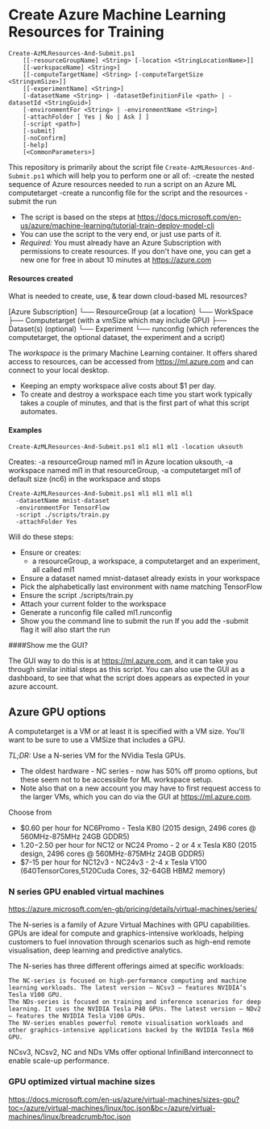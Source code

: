# Create Azure Machine Learning Resources for Training

```
Create-AzMLResources-And-Submit.ps1 
    [[-resourceGroupName] <String> [-location <StringLocationName>]] 
    [[-workspaceName] <String>] 
    [[-computeTargetName] <String> [-computeTargetSize <StringvmSize>]] 
    [[-experimentName] <String>] 
    [-datasetName <String> | -datasetDefinitionFile <path> | -datasetId <StringGuid>]
    [-environmentFor <String> | -environmentName <String>] 
    [-attachFolder [ Yes | No | Ask ] ] 
    [-script <path>] 
    [-submit] 
    [-noConfirm]   
    [-help] 
    [<CommonParameters>]
```

This repository is primarily about the script file `Create-AzMLResources-And-Submit.ps1`  which will help you to perform one or all of:
  -create the nested sequence of Azure resources needed to run a script on an Azure ML computetarget 
  -create a runconfig file for the script and the resources
  -submit the run

- The script is based on the steps at https://docs.microsoft.com/en-us/azure/machine-learning/tutorial-train-deploy-model-cli
- You can use the script to the very end, or just use parts of it.
- *Required:* You must already have an Azure Subscription with permissions to create 
resources. If you don't have one, you can get a new one for free in about 
10 minutes at https://azure.com

#### Resources created

What is needed to create, use, & tear down cloud-based ML resources?

[Azure Subscription]
  └── ResourceGroup (at a location)
      └── WorkSpace
          ├── Computetarget (with a vmSize which may include GPU)
          ├── Dataset(s) (optional)
          └── Experiment
              └── runconfig 
                  (which references the computetarget, the optional dataset, 
                   the experiment and a script)

The *workspace* is the primary Machine Learning container. It offers shared 
access to resources, can be accessed from https://ml.azure.com and can 
connect to your local desktop.
- Keeping an empty workspace alive costs about $1 per day.
- To create and destroy a workspace each time you start work typically 
  takes a couple of minutes, and that is the first part of what this 
  script automates.

#### Examples

```
Create-AzMLResources-And-Submit.ps1 ml1 ml1 ml1 -location uksouth
```
Creates:
  -a resourceGroup named ml1 in Azure location uksouth,
  -a workspace named ml1 in that resourceGroup,
  -a computetarget ml1 of default size (nc6) in the workspace
and stops
  
```
Create-AzMLResources-And-Submit.ps1 ml1 ml1 ml1 ml1
  -datasetName mnist-dataset 
  -environmentFor TensorFlow 
  -script ./scripts/train.py
  -attachFolder Yes
```
Will do these steps:
 - Ensure or creates:
     - a resourceGroup, a workspace, a computetarget and an experiment, all called ml1
 - Ensure a dataset named mnist-dataset already exists in your workspace
 - Pick the alphabetically last environment with name matching TensorFlow
 - Ensure the script ./scripts/train.py
 - Attach your current folder to the workspace
 - Generate a runconfig file called ml1.runconfig
 - Show you the command line to submit the run
If you add the -submit flag it will also start the run

####Show me the GUI?

The GUI way to do this is at https://ml.azure.com, and it can take you through
similar initial steps as this script. 
You can also use the GUI as a dashboard, to see that what the script does
appears as expected in your azure account.

## Azure GPU options

A computetarget is a VM or at least it is specified with a VM size. You'll want to be sure to use a VMSize that includes a GPU.

*TL;DR:* Use a N-series VM for the NVidia Tesla GPUs. 
- The oldest hardware - NC series - now has 50% off promo options, but these seem not to be accessible for ML workspace setup. 
- Note also that on a new account you may have to first request access to the larger VMs, which you can do via the GUI at https://ml.azure.com.

Choose from 
- $0.60 per hour for NC6Promo - Tesla K80 (2015 design, 2496 cores @ 560MHz-875MHz 24GB GDDR5)
- $1.20-$2.50 per hour for NC12 or NC24 Promo - 2 or 4 x Tesla K80
  (2015 design, 2496 cores @ 560MHz-875MHz 24GB GDDR5)
- $7-15 per hour for NC12v3 - NC24v3 - 2-4 x Tesla V100 
  (640TensorCores,5120Cuda Cores, 32-64GB HBM2 memory)

### N series GPU enabled virtual machines

https://azure.microsoft.com/en-gb/pricing/details/virtual-machines/series/

The N-series is a family of Azure Virtual Machines with GPU capabilities. GPUs are ideal for compute and graphics-intensive workloads, helping customers to fuel innovation through scenarios such as high-end remote visualisation, deep learning and predictive analytics.

The N-series has three different offerings aimed at specific workloads:

    The NC-series is focused on high-performance computing and machine learning workloads. The latest version – NCsv3 – features NVIDIA’s Tesla V100 GPU.
    The NDs-series is focused on training and inference scenarios for deep learning. It uses the NVIDIA Tesla P40 GPUs. The latest version – NDv2 – features the NVIDIA Tesla V100 GPUs.
    The NV-series enables powerful remote visualisation workloads and other graphics-intensive applications backed by the NVIDIA Tesla M60 GPU.

NCsv3, NCsv2, NC and NDs VMs offer optional InfiniBand interconnect to enable scale-up performance.

### GPU optimized virtual machine sizes

https://docs.microsoft.com/en-us/azure/virtual-machines/sizes-gpu?toc=/azure/virtual-machines/linux/toc.json&bc=/azure/virtual-machines/linux/breadcrumb/toc.json
